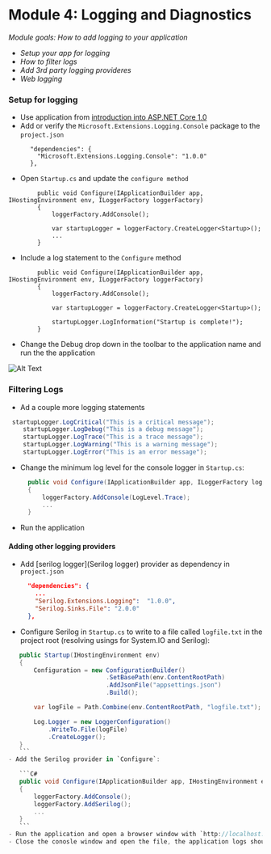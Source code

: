 # Module 4: Logging and Diagnostics 
*Module goals: How to add logging to your application*
- *Setup your app for logging*
- *How to filter logs*
- *Add 3rd party logging provideres*
- *Web logging*

### Setup for logging 

- Use application from [introduction into ASP.NET Core 1.0](https://github.com/LadyNaggaga/ASP.NETCoreMVA/blob/master/Introduction/IntroductiontoASPNETCore.md)
- Add or verify the `Microsoft.Extensions.Logging.Console` package to the `project.json`
```
      "dependencies": {
        "Microsoft.Extensions.Logging.Console": "1.0.0"
      },
```

- Open `Startup.cs`  and update the `configure method`
```
        public void Configure(IApplicationBuilder app, IHostingEnvironment env, ILoggerFactory loggerFactory)
        {
            loggerFactory.AddConsole();

            var startupLogger = loggerFactory.CreateLogger<Startup>();
            ...
        }
```
- Include a log statement to the `Configure` method
```
        public void Configure(IApplicationBuilder app, IHostingEnvironment env, ILoggerFactory loggerFactory)
        {
            loggerFactory.AddConsole();

            var startupLogger = loggerFactory.CreateLogger<Startup>();

            startupLogger.LogInformation("Startup is complete!");
        }
```
- Change the Debug drop down in the toolbar to the application name and run the the application

![Alt Text](https://github.com/LadyNaggaga/ASP.NETCoreMVA/blob/master/Images/run-with-kestrel.png)

### Filtering Logs
 -  Ad a couple more logging statements 
```C#
 startupLogger.LogCritical("This is a critical message");
    startupLogger.LogDebug("This is a debug message");
    startupLogger.LogTrace("This is a trace message");
    startupLogger.LogWarning("This is a warning message");
    startupLogger.LogError("This is an error message");
```

- Change the minimum log level for the console logger in `Startup.cs`:

  ```C#
    public void Configure(IApplicationBuilder app, ILoggerFactory loggerFactory)
    {
        loggerFactory.AddConsole(LogLevel.Trace);
        ...
    }
    ```
- Run the application

####  Adding other logging providers

- Add [serilog logger](Serilog logger) provider as dependency in `project.json`
    ```JSON
      "dependencies": {
        ...
        "Serilog.Extensions.Logging":  "1.0.0",
        "Serilog.Sinks.File": "2.0.0"
      },
    ```
- Configure Serilog in `Startup.cs` to write to a file called `logfile.txt` in the project root (resolving usings for System.IO and Serilog):
 ```C#
    public Startup(IHostingEnvironment env)
    {
        Configuration = new ConfigurationBuilder()
                            .SetBasePath(env.ContentRootPath)
                            .AddJsonFile("appsettings.json")
                            .Build();

        var logFile = Path.Combine(env.ContentRootPath, "logfile.txt");

        Log.Logger = new LoggerConfiguration()
            .WriteTo.File(logFile)
            .CreateLogger();
    }
    ```
- Add the Serilog provider in `Configure`:

    ```C#
    public void Configure(IApplicationBuilder app, IHostingEnvironment env, ILoggerFactory loggerFactory)
    {
        loggerFactory.AddConsole();
        loggerFactory.AddSerilog();
        ...
    }
    ```
- Run the application and open a browser window with `http://localhost:8081/` as the address. You should observe a file called `logfile.txt` appear in your application root. 
- Close the conosle window and open the file, the application logs should be in there.


